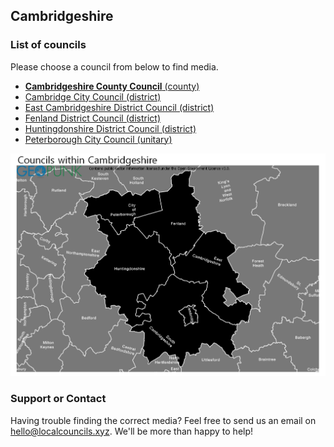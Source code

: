## Cambridgeshire

### List of councils

Please choose a council from below to find media.

* [**Cambridgeshire County Council** (county)](https://github.com/SwipeSpark/General-Downloads/tree/main/Local%20Councils%20in%20England/Cambridgeshire/Cambridgeshire%20County%20Council)
* [Cambridge City Council (district)](https://github.com/SwipeSpark/General-Downloads/tree/main/Local%20Councils%20in%20England/Cambridgeshire/Cambridge%20City%20Council)
* [East Cambridgeshire District Council (district)](https://github.com/SwipeSpark/General-Downloads/tree/main/Local%20Councils%20in%20England/Cambridgeshire/East%20Cambridgeshire%20District%20Council)
* [Fenland District Council (district)](https://github.com/SwipeSpark/General-Downloads/tree/main/Local%20Councils%20in%20England/Cambridgeshire/Fenland%20District%20Council)
* [Huntingdonshire District Council (district)](https://github.com/SwipeSpark/General-Downloads/tree/main/Local%20Councils%20in%20England/Cambridgeshire/Huntingdonshire%20District%20Council)
* [Peterborough City Council (unitary)](https://github.com/SwipeSpark/General-Downloads/tree/main/Local%20Councils%20in%20England/Cambridgeshire/Peterborough%20City%20Council)

![Cambridgeshire Map](https://raw.githubusercontent.com/SwipeSpark/General-Downloads/main/Local%20Councils%20in%20England/Cambridgeshire/Council-Map-Cambridgeshire.png)

### Support or Contact

Having trouble finding the correct media? Feel free to send us an email on hello@localcouncils.xyz. We'll be more than happy to help!
